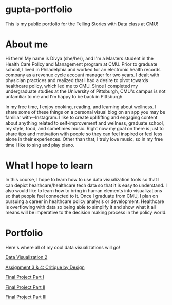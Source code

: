 # gupta-portfolio
This is my public portfolio for the Telling Stories with Data class at CMU!

# About me
Hi there! My name is Divya (she/her), and I'm a Masters student in the Health Care Policy and Management program at CMU. Prior to graduate school, I lived in Philadelphia and worked for an electronic health records company as a revenue cycle account manager for two years. I dealt with physician practices and realized that I had a desire to pivot towards healthcare policy, which led me to CMU. Since I completed my undergraduate studies at the University of Pittsburgh, CMU's campus is not unfamiliar to me and I'm happy to be back in Pittsburgh. 

In my free time, I enjoy cooking, reading, and learning about wellness. I share some of these things on a personal visual blog on an app you may be familiar with--Instagram. I like to create uplififting and engaging content about anything related to self-improvement and wellness, graduate school, my style, food, and sometimes music. Right now my goal on there is just to share tips and motivation with people so they can feel inspired or feel less alone in their experiences. Other than that, I truly love music, so in my free time I like to sing and play piano.

# What I hope to learn
In this course, I hope to learn how to use data visualization tools so that I can depict healthcare/healthcare tech data so that it is easy to understand. I also would like to learn how to bring in human elements into visualizations so that people feel connected to it. Once I graduate from CMU, I plan on pursuing a career in healthcare policy analysis or development. Healthcare is overflowing with data so being able to simplify it and show what it all means will be imperative to the decision making process in the policy world.

# Portfolio
Here's where all of my cool data visualizations will go!

[Data Visualization 2](/dataviz2.md)

[Assignment 3 & 4: Critique by Design](/critiquebydesign.md)

[Final Project Part I](/finalprojectparti.md)

[Final Project Part II](/finalprojectpartii.md)

[Final Project Part III](/finalprojectpartiii.md)
